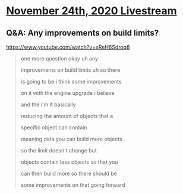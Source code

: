 # [November 24th, 2020 Livestream](../2020-11-24.md)
## Q&A: Any improvements on build limits?
https://www.youtube.com/watch?v=eReH6Sdroq8
> one more question okay uh any
> 
> improvements on build limits uh so there
> 
> is going to be i think some improvements
> 
> on it with the engine upgrade i believe
> 
> and the i'm it basically
> 
> reducing the amount of objects that a
> 
> specific object can contain
> 
> meaning data you can build more objects
> 
> so the limit doesn't change but
> 
> objects contain less objects so that you
> 
> can then build more so there should be
> 
> some improvements on that going forward
> 
